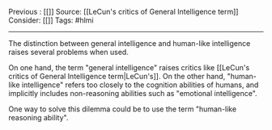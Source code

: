 Previous : [[]]
Source: [[LeCun's critics of General Intelligence term]]
Consider: [[]]
Tags: #hlmi
______________

The distinction between general intelligence and human-like intelligence raises several problems when used. 

On one hand, the term "general intelligence" raises critics like [[LeCun's critics of General Intelligence term|LeCun's]]. 
On the other hand, "human-like intelligence" refers too closely to the cognition abilities of humans, and implicitly includes non-reasoning abilities such as "emotional intelligence".

One way to solve this dilemma could be to use the term "human-like reasoning ability".